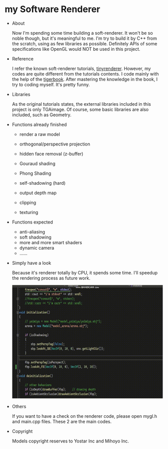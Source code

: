 # my Software Renderer

- About

  Now I'm spending some time building a soft-renderer. It won't be so noble though, but it's meaningful to me.  I'm try to build it by C++ from the scratch, using as few libraries as possible. Definitely APIs of some specifications like OpenGL would NOT be used in this project.

- Reference

  I refer the known soft-renderer tutorials, [tinyrenderer](https://github.com/ssloy/tinyrenderer/wiki). However, my codes are quite different from the tutorials contents. I code mainly with the help of the [tigerbook](https://www.amazon.com/Fundamentals-Computer-Graphics-Steve-Marschner/dp/0367505037). After mastering the knowledge in the book, I try to coding myself. It's pretty funny.

- Libraries

  As the original tutorials states, the external libraries included in this project is only TGAimage. Of course, some basic libraries are also included, such as Geometry.

- Functions already finished

  - render a raw model
  - orthogonal/perspective projection
  - hidden face removal (z-buffer)

  - Gouraud shading

  - Phong Shading
  - self-shadowing (hard)
  - output depth map
  - clipping
  - texturing

- Functions expected

  - anti-aliasing
  - soft shadowing
  - more and more smart shaders
  - dynamic camera
  - ......

- Simply have a look

  Because it's renderer totally by CPU, it spends some time. I'll speedup the rendering process as future work.

  ![preview](preview.gif)

- Others

  If you want to have a check on the renderer code, please open mygl.h and main.cpp files. These 2 are the main codes.

- Copyright

  Models copyright reserves to Yostar Inc and Mihoyo Inc.

  

  

  

  

   